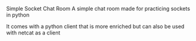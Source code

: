 Simple Socket Chat Room
A simple chat room made for practicing sockets in python

It comes with a python client that is more enriched but can also be used with netcat as a client
